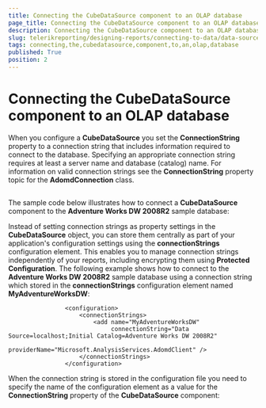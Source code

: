 ```yaml
---
title: Connecting the CubeDataSource component to an OLAP database
page_title: Connecting the CubeDataSource component to an OLAP database | for Telerik Reporting Documentation
description: Connecting the CubeDataSource component to an OLAP database
slug: telerikreporting/designing-reports/connecting-to-data/data-source-components/cubedatasource-component/connecting-the-cubedatasource-component-to-an-olap-database
tags: connecting,the,cubedatasource,component,to,an,olap,database
published: True
position: 2
---
```


# Connecting the CubeDataSource component to an OLAP database



When you configure a __CubeDataSource__ you set the __ConnectionString__
				property to a connection string that includes information required to connect to the database. Specifying an
				appropriate connection string requires at least a server name and database (catalog) name. For information on
				valid connection strings see the __ConnectionString__ property topic for the __AdomdConnection__ class.
			

## 

The sample code below illustrates how to connect a __CubeDataSource__ component to
					the __Adventure Works DW 2008R2__ sample database:
				

	



	



Instead of setting connection strings as property settings in the __CubeDataSource__
					object, you can store them centrally as part of your application's configuration settings using the
					__connectionStrings__ configuration element. This enables you to manage connection
					strings independently of your reports, including encrypting them using __Protected Configuration__. The following example shows how to connect to the __Adventure Works DW 2008R2__ sample database using a connection string which stored in the __connectionStrings__ configuration element named __MyAdventureWorksDW__:
				

	
					<configuration>
						<connectionStrings>
							<add name="MyAdventureWorksDW"
								 connectionString="Data Source=localhost;Initial Catalog=Adventure Works DW 2008R2"
								 providerName="Microsoft.AnalysisServices.AdomdClient" />
						</connectionStrings>
					</configuration>
				



When the connection string is stored in the configuration file you need to specify the name of the
					configuration element as a value for the __ConnectionString__ property of the
					__CubeDataSource__ component:
				

	



	


